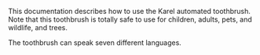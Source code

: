 

This documentation describes how to use the Karel automated
toothbrush.
Note that this toothbrush is totally safe to
use for children, adults, pets, and wildlife, and trees.

The toothbrush can speak seven different languages.
